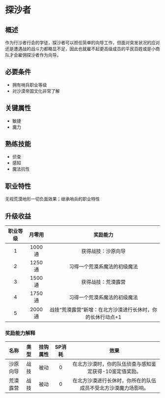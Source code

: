 # 探沙者

## 概述

作为行沙者行会的学徒，探沙者可以担任简单的向导工作，但面对突发状况的应对还是遭遇战的战斗力都略显不足，因此也就雇不起更高级成员的平民百姓或是小商队才会雇佣探沙者作为向导。

## 必要条件

* 拥有哨兵职业等级
* 对沙漠帝国文化非常了解

## 关键属性

* 敏捷
* 魔力

## 熟练技能

* 侦查
* 感知
* 魔法抗性

## 职业特性

无视荒漠地形一切负面效果；继承哨兵的职业特性

## 升级收益

职业等级|月零用|奖励能力
:--:|:--:|:--:
1|1000通|获得战技：沙原向导
2|1250通|习得一个荒漠系魔法的初级魔法
3|1500通|获得战技：荒漠露营
4|1750通|习得一个荒漠系魔法的初级魔法
5|2000通|战技“荒漠露营”新增：在北方沙漠进行长休时，你的长休行动点+1

### 奖励能力解释

名称|类型|挂钩属性|SP消耗|效果
:--:|:--:|:--:|:--:|:--:
沙原向导|战技|被动|0|在北方沙漠时，你的队伍侦查与感知鉴定获得-10鉴定值奖励。
荒漠露营|战技|被动|0|在北方沙漠进行长休时，你所在的队伍成员不受北方沙漠魔力场影响。

